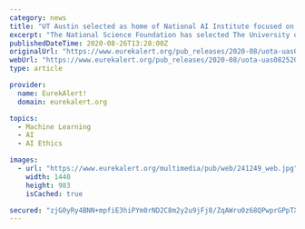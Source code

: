 ```yaml
---
category: news
title: "UT Austin selected as home of National AI Institute focused on machine learning"
excerpt: "The National Science Foundation has selected The University of Texas at Austin to lead the NSF AI Institute for Foundations of Machine Learning, one of five new national AI institutes."
publishedDateTime: 2020-08-26T13:28:00Z
originalUrl: "https://www.eurekalert.org/pub_releases/2020-08/uota-uas082520.php"
webUrl: "https://www.eurekalert.org/pub_releases/2020-08/uota-uas082520.php"
type: article

provider:
  name: EurekAlert!
  domain: eurekalert.org

topics:
  - Machine Learning
  - AI
  - AI Ethics

images:
  - url: "https://www.eurekalert.org/multimedia/pub/web/241249_web.jpg"
    width: 1440
    height: 983
    isCached: true

secured: "zjG0yRy4BNN+mpfiE3hiPYm0rND2C8m2y2u9jFj8/ZqAWru0z68QPwprGPpTXiV0UUxx1HeWT48EC2noU5Ig8Zse+JTauC0Fx9fpWo2IthQkyz6JW9ftse451x13HsyfaY/e52kTQw3GPRXoNAOX5Y2spaSOHq6u1FZm8AS0VKN/kCnCVLapDZVP6hWaU+RxKs1TgZjDHOMdaEuvxJvPiumwg+E8rbFT3OFpiOpncL4LkhzAWu4a6Fge7zMONpy2iK6seD3Olg/Aof6PKFZuiT2l+RxIcErBMDv3nvQ6fLKvgVmpwFXHdSGkbV0FutUtVh8K+sPpDwQZAwtrD9OK9hUh44NCwRi09iHo4hNmqeQ=;/AQSFv87ojIerZKlRh9CwA=="
---
```


